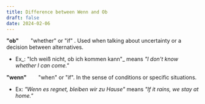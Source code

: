 ```yaml
---
title: Difference between Wenn and Ob
draft: false
date: 2024-02-06
---
```


  

**"ob"**  ![Mathjax](data:image/svg+xml,%3Csvg%20xmlns%3D%22http%3A%2F%2Fwww.w3.org%2F2000%2Fsvg%22%20width%3D%222.262ex%22%20height%3D%221.181ex%22%20role%3D%22img%22%20focusable%3D%22false%22%20viewBox%3D%220%20-511%201000%20522%22%20xmlns%3Axlink%3D%22http%3A%2F%2Fwww.w3.org%2F1999%2Fxlink%22%20aria-hidden%3D%22true%22%20style%3D%22vertical-align%3A%20-0.025ex%3B%22%3E%3Cstyle%3Esvg%20%7B%20color%3A%20white%3B%20fill%3A%20white%3B%20font-size%3A%2020px%3B%20%7D%3B%3C%2Fstyle%3E%3Cdefs%3E%3Cpath%20id%3D%22MJX-1-TEX-N-2192%22%20d%3D%22M56%20237T56%20250T70%20270H835Q719%20357%20692%20493Q692%20494%20692%20496T691%20499Q691%20511%20708%20511H711Q720%20511%20723%20510T729%20506T732%20497T735%20481T743%20456Q765%20389%20816%20336T935%20261Q944%20258%20944%20250Q944%20244%20939%20241T915%20231T877%20212Q836%20186%20806%20152T761%2085T740%2035T732%204Q730%20-6%20727%20-8T711%20-11Q691%20-11%20691%200Q691%207%20696%2025Q728%20151%20835%20230H70Q56%20237%2056%20250Z%22%3E%3C%2Fpath%3E%3C%2Fdefs%3E%3Cg%20stroke%3D%22currentColor%22%20fill%3D%22currentColor%22%20stroke-width%3D%220%22%20transform%3D%22scale(1%2C-1)%22%3E%3Cg%20data-mml-node%3D%22math%22%3E%3Cg%20data-mml-node%3D%22mo%22%3E%3Cuse%20data-c%3D%222192%22%20xlink%3Ahref%3D%22%23MJX-1-TEX-N-2192%22%3E%3C%2Fuse%3E%3C%2Fg%3E%3C%2Fg%3E%3C%2Fg%3E%3C%2Fsvg%3E)  "whether" or "if" . Used when talking about uncertainty or a decision between alternatives.

- Ex_: "Ich weiß nicht, ob ich kommen kann"_ means _"I don't know whether I can come."_

**"wenn"**  ![Mathjax](data:image/svg+xml,%3Csvg%20xmlns%3D%22http%3A%2F%2Fwww.w3.org%2F2000%2Fsvg%22%20width%3D%222.262ex%22%20height%3D%221.181ex%22%20role%3D%22img%22%20focusable%3D%22false%22%20viewBox%3D%220%20-511%201000%20522%22%20xmlns%3Axlink%3D%22http%3A%2F%2Fwww.w3.org%2F1999%2Fxlink%22%20aria-hidden%3D%22true%22%20style%3D%22vertical-align%3A%20-0.025ex%3B%22%3E%3Cstyle%3Esvg%20%7B%20color%3A%20white%3B%20fill%3A%20white%3B%20font-size%3A%2020px%3B%20%7D%3B%3C%2Fstyle%3E%3Cdefs%3E%3Cpath%20id%3D%22MJX-2-TEX-N-2192%22%20d%3D%22M56%20237T56%20250T70%20270H835Q719%20357%20692%20493Q692%20494%20692%20496T691%20499Q691%20511%20708%20511H711Q720%20511%20723%20510T729%20506T732%20497T735%20481T743%20456Q765%20389%20816%20336T935%20261Q944%20258%20944%20250Q944%20244%20939%20241T915%20231T877%20212Q836%20186%20806%20152T761%2085T740%2035T732%204Q730%20-6%20727%20-8T711%20-11Q691%20-11%20691%200Q691%207%20696%2025Q728%20151%20835%20230H70Q56%20237%2056%20250Z%22%3E%3C%2Fpath%3E%3C%2Fdefs%3E%3Cg%20stroke%3D%22currentColor%22%20fill%3D%22currentColor%22%20stroke-width%3D%220%22%20transform%3D%22scale(1%2C-1)%22%3E%3Cg%20data-mml-node%3D%22math%22%3E%3Cg%20data-mml-node%3D%22mo%22%3E%3Cuse%20data-c%3D%222192%22%20xlink%3Ahref%3D%22%23MJX-2-TEX-N-2192%22%3E%3C%2Fuse%3E%3C%2Fg%3E%3C%2Fg%3E%3C%2Fg%3E%3C%2Fsvg%3E)  "when" or "if". In the sense of conditions or specific situations.   

- Ex: _"Wenn es regnet, bleiben wir zu Hause"_ means _"If it rains, we stay at home."_



